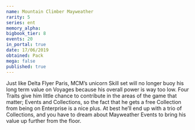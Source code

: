 ```yaml
---
name: Mountain Climber Mayweather
rarity: 5
series: ent
memory_alpha:
bigbook_tier: 8
events: 20
in_portal: true
date: 17/06/2019
obtained: Pack
mega: false
published: true
---
```


Just like Delta Flyer Paris, MCM’s unicorn Skill set will no longer buoy his long term value on Voyages because his overall power is way too low. Four Traits give him little chance to contribute in the areas of the game that matter; Events and Collections, so the fact that he gets a free Collection from being on Enterprise is a nice plus. At best he’ll end up with a trio of Collections, and you have to dream about Mayweather Events to bring his value up further from the floor.
